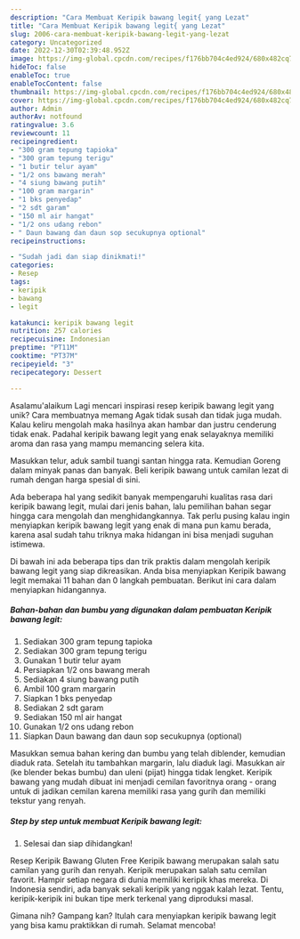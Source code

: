 ```yaml
---
description: "Cara Membuat Keripik bawang legit{ yang Lezat"
title: "Cara Membuat Keripik bawang legit{ yang Lezat"
slug: 2006-cara-membuat-keripik-bawang-legit-yang-lezat
category: Uncategorized
date: 2022-12-30T02:39:48.952Z
image: https://img-global.cpcdn.com/recipes/f176bb704c4ed924/680x482cq70/keripik-bawang-legit-foto-resep-utama.jpg
hideToc: false
enableToc: true
enableTocContent: false
thumbnail: https://img-global.cpcdn.com/recipes/f176bb704c4ed924/680x482cq70/keripik-bawang-legit-foto-resep-utama.jpg
cover: https://img-global.cpcdn.com/recipes/f176bb704c4ed924/680x482cq70/keripik-bawang-legit-foto-resep-utama.jpg
author: Admin
authorAv: notfound
ratingvalue: 3.6
reviewcount: 11
recipeingredient:
- "300 gram tepung tapioka"
- "300 gram tepung terigu"
- "1 butir telur ayam"
- "1/2 ons bawang merah"
- "4 siung bawang putih"
- "100 gram margarin"
- "1 bks penyedap"
- "2 sdt garam"
- "150 ml air hangat"
- "1/2 ons udang rebon"
- " Daun bawang dan daun sop secukupnya optional"
recipeinstructions:

- "Sudah jadi dan siap dinikmati!"
categories:
- Resep
tags:
- keripik
- bawang
- legit

katakunci: keripik bawang legit 
nutrition: 257 calories
recipecuisine: Indonesian
preptime: "PT11M"
cooktime: "PT37M"
recipeyield: "3"
recipecategory: Dessert

---
```



Asalamu'alaikum Lagi mencari inspirasi resep keripik bawang legit yang unik? Cara membuatnya memang Agak tidak susah dan tidak juga mudah. Kalau keliru mengolah maka hasilnya akan hambar dan justru cenderung tidak enak. Padahal keripik bawang legit yang enak selayaknya memiliki aroma dan rasa yang mampu memancing selera kita.


Masukkan telur, aduk sambil tuangi santan hingga rata. Kemudian Goreng dalam minyak panas dan banyak. Beli keripik bawang untuk camilan lezat di rumah dengan harga spesial di sini.

Ada beberapa hal yang sedikit banyak mempengaruhi kualitas rasa dari keripik bawang legit, mulai dari jenis bahan, lalu pemilihan bahan segar hingga cara mengolah dan menghidangkannya. Tak perlu pusing kalau ingin menyiapkan keripik bawang legit yang enak di mana pun kamu berada, karena asal sudah tahu triknya maka hidangan ini bisa menjadi suguhan istimewa.


Di bawah ini ada beberapa tips dan trik praktis dalam mengolah keripik bawang legit yang siap dikreasikan. Anda bisa menyiapkan Keripik bawang legit memakai 11 bahan dan 0 langkah pembuatan. Berikut ini cara dalam menyiapkan hidangannya.

<!--inarticleads1-->

##### Bahan-bahan dan bumbu yang digunakan dalam pembuatan Keripik bawang legit:

1. Sediakan 300 gram tepung tapioka
1. Sediakan 300 gram tepung terigu
1. Gunakan 1 butir telur ayam
1. Persiapkan 1/2 ons bawang merah
1. Sediakan 4 siung bawang putih
1. Ambil 100 gram margarin
1. Siapkan 1 bks penyedap
1. Sediakan 2 sdt garam
1. Sediakan 150 ml air hangat
1. Gunakan 1/2 ons udang rebon
1. Siapkan  Daun bawang dan daun sop secukupnya (optional)


Masukkan semua bahan kering dan bumbu yang telah diblender, kemudian diaduk rata. Setelah itu tambahkan margarin, lalu diaduk lagi. Masukkan air (ke blender bekas bumbu) dan uleni (pijat) hingga tidak lengket. Keripik bawang yang mudah dibuat ini menjadi cemilan favoritnya orang - orang untuk di jadikan cemilan karena memiliki rasa yang gurih dan memiliki tekstur yang renyah. 

<!--inarticleads2-->

##### Step by step untuk membuat Keripik bawang legit:


1. Selesai dan siap dihidangkan!

Resep Keripik Bawang Gluten Free Keripik bawang merupakan salah satu camilan yang gurih dan renyah. Keripik merupakan salah satu cemilan favorit. Hampir setiap negara di dunia memiliki keripik khas mereka. Di Indonesia sendiri, ada banyak sekali keripik yang nggak kalah lezat. Tentu, keripik-keripik ini bukan tipe merk terkenal yang diproduksi masal. 

Gimana nih? Gampang kan? Itulah cara menyiapkan keripik bawang legit yang bisa kamu praktikkan di rumah. Selamat mencoba!
